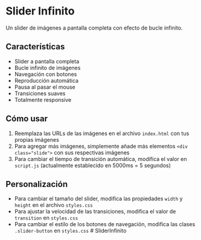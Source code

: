 # Slider Infinito

Un slider de imágenes a pantalla completa con efecto de bucle infinito.

## Características

- Slider a pantalla completa
- Bucle infinito de imágenes
- Navegación con botones
- Reproducción automática
- Pausa al pasar el mouse
- Transiciones suaves
- Totalmente responsive

## Cómo usar

1. Reemplaza las URLs de las imágenes en el archivo `index.html` con tus propias imágenes
2. Para agregar más imágenes, simplemente añade más elementos `<div class="slide">` con sus respectivas imágenes
3. Para cambiar el tiempo de transición automática, modifica el valor en `script.js` (actualmente establecido en 5000ms = 5 segundos)

## Personalización

- Para cambiar el tamaño del slider, modifica las propiedades `width` y `height` en el archivo `styles.css`
- Para ajustar la velocidad de las transiciones, modifica el valor de `transition` en `styles.css`
- Para cambiar el estilo de los botones de navegación, modifica las clases `.slider-button` en `styles.css` #   S l i d e r I n f i n i t o  
 